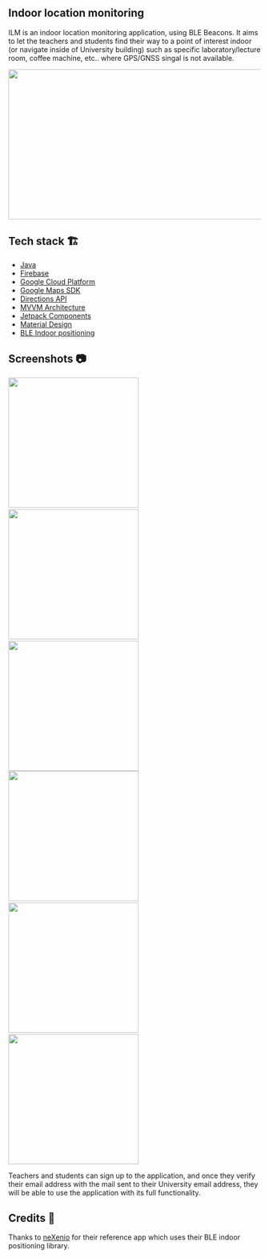 ## Indoor location monitoring

ILM is an indoor location monitoring application, using BLE Beacons. It aims to let the teachers and students find their way to a point of interest indoor (or navigate inside of University building) such as specific laboratory/lecture room, coffee machine, etc.. where GPS/GNSS singal is not available.

<img src="/arts/beacons.png" width="600" height="300">

## Tech stack 🏗
* [Java](https://docs.oracle.com/en/java/)
* [Firebase](https://firebase.google.com/)
* [Google Cloud Platform](https://cloud.google.com/)
* [Google Maps SDK](https://developers.google.com/maps/documentation/android-sdk/overview)
* [Directions API](https://developers.google.com/maps/documentation/directions/overview)
* [MVVM Architecture](https://developer.android.com/jetpack/guide)
* [Jetpack Components](https://developer.android.com/jetpack)
* [Material Design](https://material.io/design)
* [BLE Indoor positioning](https://github.com/neXenio/BLE-Indoor-Positioning)

## Screenshots 📷
<img src="/arts/onboarding.png" width="260" color="#DBE1FC"> &emsp;<img src="/arts/register.png" width="260" color="#DBE1FC"> &emsp;<img src="/arts/verification.png" width="260" color="#DBE1FC">
<img src="/arts/home.png" width="260" color="#DBE1FC"> &emsp;<img src="/arts/register.png" width="260" color="#DBE1FC"> &emsp;<img src="/arts/indoor_nav.png" width="260" color="#DBE1FC">

Teachers and students can sign up to the application, and once they verify their email address 
with the mail sent to their University email address, they will be able to use the application with its full functionality.


## Credits 🙏
Thanks to [neXenio](https://github.com/neXenio/BLE-Indoor-Positioning) for their reference app which uses their BLE indoor positioning library.
